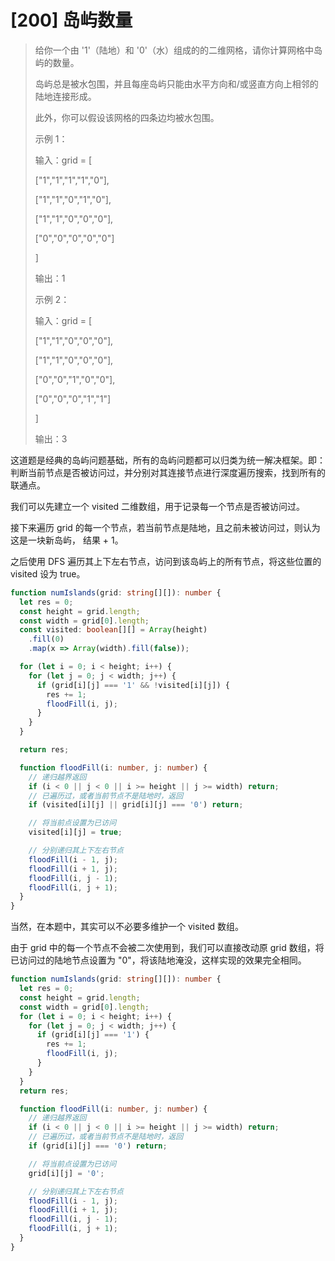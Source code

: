 # [200] 岛屿数量

> 给你一个由 '1'（陆地）和 '0'（水）组成的的二维网格，请你计算网格中岛屿的数量。
>
> 岛屿总是被水包围，并且每座岛屿只能由水平方向和/或竖直方向上相邻的陆地连接形成。
>
> 此外，你可以假设该网格的四条边均被水包围。
>
> 示例 1：
>
> 输入：grid = [
>
> ["1","1","1","1","0"],
>
> ["1","1","0","1","0"],
>
> ["1","1","0","0","0"],
>
> ["0","0","0","0","0"]
>
> ]
>
> 输出：1
>
> 示例 2：
>
> 输入：grid = [
>
> ["1","1","0","0","0"],
>
> ["1","1","0","0","0"],
>
> ["0","0","1","0","0"],
>
> ["0","0","0","1","1"]
>
> ]
>
> 输出：3

这道题是经典的岛屿问题基础，所有的岛屿问题都可以归类为统一解决框架。即：判断当前节点是否被访问过，并分别对其连接节点进行深度遍历搜索，找到所有的联通点。

我们可以先建立一个 visited 二维数组，用于记录每一个节点是否被访问过。

接下来遍历 grid 的每一个节点，若当前节点是陆地，且之前未被访问过，则认为这是一块新岛屿， 结果 + 1。

之后使用 DFS 遍历其上下左右节点，访问到该岛屿上的所有节点，将这些位置的 visited 设为 true。

```ts
function numIslands(grid: string[][]): number {
  let res = 0;
  const height = grid.length;
  const width = grid[0].length;
  const visited: boolean[][] = Array(height)
    .fill(0)
    .map(x => Array(width).fill(false));

  for (let i = 0; i < height; i++) {
    for (let j = 0; j < width; j++) {
      if (grid[i][j] === '1' && !visited[i][j]) {
        res += 1;
        floodFill(i, j);
      }
    }
  }

  return res;

  function floodFill(i: number, j: number) {
    // 递归越界返回
    if (i < 0 || j < 0 || i >= height || j >= width) return;
    // 已遍历过，或者当前节点不是陆地时，返回
    if (visited[i][j] || grid[i][j] === '0') return;

    // 将当前点设置为已访问
    visited[i][j] = true;

    // 分别递归其上下左右节点
    floodFill(i - 1, j);
    floodFill(i + 1, j);
    floodFill(i, j - 1);
    floodFill(i, j + 1);
  }
}
```

当然，在本题中，其实可以不必要多维护一个 visited 数组。

由于 grid 中的每一个节点不会被二次使用到，我们可以直接改动原 grid 数组，将已访问过的陆地节点设置为 "0"，将该陆地淹没，这样实现的效果完全相同。

```ts
function numIslands(grid: string[][]): number {
  let res = 0;
  const height = grid.length;
  const width = grid[0].length;
  for (let i = 0; i < height; i++) {
    for (let j = 0; j < width; j++) {
      if (grid[i][j] === '1') {
        res += 1;
        floodFill(i, j);
      }
    }
  }
  return res;

  function floodFill(i: number, j: number) {
    // 递归越界返回
    if (i < 0 || j < 0 || i >= height || j >= width) return;
    // 已遍历过，或者当前节点不是陆地时，返回
    if (grid[i][j] === '0') return;

    // 将当前点设置为已访问
    grid[i][j] = '0';

    // 分别递归其上下左右节点
    floodFill(i - 1, j);
    floodFill(i + 1, j);
    floodFill(i, j - 1);
    floodFill(i, j + 1);
  }
}
```
